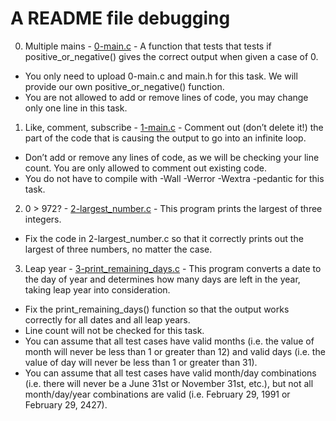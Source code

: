 # A README file debugging

0. Multiple mains - [0-main.c](./0-main.c) - A function that tests that tests if positive_or_negative() gives the correct output when given a case of 0.
* You only need to upload 0-main.c and main.h for this task. We will provide our own positive_or_negative() function.
* You are not allowed to add or remove lines of code, you may change only one line in this task.

1. Like, comment, subscribe - [1-main.c](./1-main.c) - Comment out (don’t delete it!) the part of the code that is causing the output to go into an infinite loop.
* Don’t add or remove any lines of code, as we will be checking your line count. You are only allowed to comment out existing code.
* You do not have to compile with -Wall -Werror -Wextra -pedantic for this task.

2. 0 > 972? - [2-largest_number.c](./2-largest_number.c) - This program prints the largest of three integers.
* Fix the code in 2-largest_number.c so that it correctly prints out the largest of three numbers, no matter the case.

3. Leap year - [3-print_remaining_days.c](./3-print_remaining_days.c) - This program converts a date to the day of year and determines how many days are left in the year, taking leap year into consideration.
* Fix the print_remaining_days() function so that the output works correctly for all dates and all leap years.
* Line count will not be checked for this task.
* You can assume that all test cases have valid months (i.e. the value of month will never be less than 1 or greater than 12) and valid days (i.e. the value of day will never be less than 1 or greater than 31).
* You can assume that all test cases have valid month/day combinations (i.e. there will never be a June 31st or November 31st, etc.), but not all month/day/year combinations are valid (i.e. February 29, 1991 or February 29, 2427).

